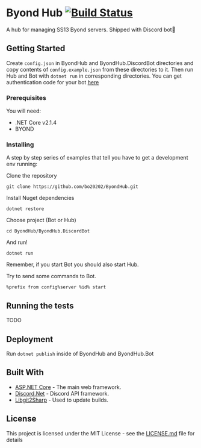 # Byond Hub [![Build Status](https://travis-ci.org/bo20202/ByondHub.svg?branch=master)](https://travis-ci.org/bo20202/ByondHub)

A hub for managing SS13 Byond servers. Shipped with Discord bot🤖

## Getting Started

Create `config.json` in ByondHub and ByondHub.DiscordBot directories and copy contents of `config.example.json` from these directories to it.
Then run Hub and Bot with `dotnet run` in corresponding directories. You can get authentication code for your bot [here](https://discordapp.com/developers/applications/me)

### Prerequisites

You will need: 

* .NET Core v2.1.4
* BYOND

### Installing

A step by step series of examples that tell you have to get a development env running:

Clone the repository

```
git clone https://github.com/bo20202/ByondHub.git
```

Install Nuget dependencies

```
dotnet restore
```

Choose project (Bot or Hub)

```
cd ByondHub/ByondHub.DiscordBot
```

And run!

```
dotnet run
```

Remember, if you start Bot you should also start Hub.

Try to send some commands to Bot.
```
%prefix from config%server %id% start
```

## Running the tests

TODO

## Deployment

Run `dotnet publish` inside of ByondHub and ByondHub.Bot

## Built With

* [ASP.NET Core](https://docs.microsoft.com/en-us/aspnet/core/) - The main web framework.
* [Discord.Net](https://github.com/RogueException/Discord.Net) - Discord API framework.
* [Libgit2Sharp](https://github.com/libgit2/libgit2sharp) - Used to update builds.

## License

This project is licensed under the MIT License - see the [LICENSE.md](LICENSE.md) file for details
